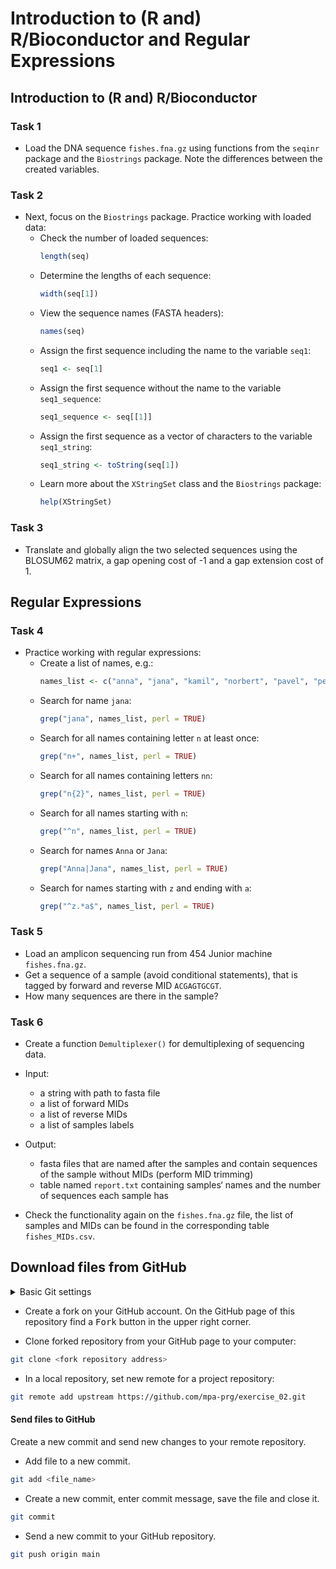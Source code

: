 # Introduction to (R and) R/Bioconductor and Regular Expressions

## Introduction to (R and) R/Bioconductor
### Task 1
* Load the DNA sequence `fishes.fna.gz` using functions from the `seqinr` package and the `Biostrings` package.
Note the differences between the created variables.

### Task 2
* Next, focus on the `Biostrings` package. Practice working with loaded data:
    * Check the number of loaded sequences:
        ```R
        length(seq)
        ```
    * Determine the lengths of each sequence:
        ```R
        width(seq[1])
        ```
    * View the sequence names (FASTA headers):
        ```R
        names(seq)
        ```
    * Assign the first sequence including the name to the variable `seq1`:
        ```R
        seq1 <- seq[1]
        ```
    * Assign the first sequence without the name to the variable `seq1_sequence`:
        ```R
        seq1_sequence <- seq[[1]]
        ```
    * Assign the first sequence as a vector of characters to the variable `seq1_string`:
        ```R
        seq1_string <- toString(seq[1])
        ```
    * Learn more about the `XStringSet` class and the `Biostrings` package:
        ```R
        help(XStringSet)
        ```

### Task 3
 * Translate and globally align the two selected sequences using the BLOSUM62 matrix, a gap opening cost of -1 and a gap extension cost of 1.

## Regular Expressions
### Task 4
* Practice working with regular expressions:
    * Create a list of names, e.g.:
        ```R
        names_list <- c("anna", "jana", "kamil", "norbert", "pavel", "petr", "stanislav", "zuzana")
        ```
    * Search for name `jana`:
        ```R
        grep("jana", names_list, perl = TRUE)
        ```
    * Search for all names containing letter `n` at least once:
        ```R
        grep("n+", names_list, perl = TRUE)
        ```
    * Search for all names containing letters `nn`:
        ```R
        grep("n{2}", names_list, perl = TRUE)
        ```
    * Search for all names starting with `n`:
        ```R
        grep("^n", names_list, perl = TRUE)
        ```
    * Search for names `Anna` or `Jana`:
        ```R
        grep("Anna|Jana", names_list, perl = TRUE)
        ```
    * Search for names starting with `z` and ending with `a`:
        ```R
        grep("^z.*a$", names_list, perl = TRUE)
        ```

### Task 5
* Load an amplicon sequencing run from 454 Junior machine `fishes.fna.gz`.
* Get a sequence of a sample (avoid conditional statements), that is tagged by forward and reverse MID `ACGAGTGCGT`.
* How many sequences are there in the sample?

### Task 6
* Create a function `Demultiplexer()` for demultiplexing of sequencing data.

* Input:
    * a string with path to fasta file
    * a list of forward MIDs
    * a list of reverse MIDs
    * a list of samples labels

* Output:
    * fasta files that are named after the samples and contain sequences of the sample without MIDs (perform MID trimming)
    * table named `report.txt` containing samples‘ names and  the number of sequences each sample has

* Check the functionality again on the `fishes.fna.gz` file, the list of samples and MIDs can be found in the corresponding table `fishes_MIDs.csv`.


## Download files from GitHub
<details>
<summary>Basic Git settings</summary>

>* Configure the Git editor
>    ```bash
>    git config --global core.editor notepad
>    ```
>* Configure your name and email address
>    ```bash
>    git config --global user.name "Zuzana Nova"
>    git config --global user.email z.nova@vut.cz
>    ```
>* Check current settings
>    ```bash
>    git config --global --list
>    ```
>
</details>

* Create a fork on your GitHub account.
  On the GitHub page of this repository find a <kbd>Fork</kbd> button in the upper right corner.

* Clone forked repository from your GitHub page to your computer:
```bash
git clone <fork repository address>
```
* In a local repository, set new remote for a project repository:
```bash
git remote add upstream https://github.com/mpa-prg/exercise_02.git
```

#### Send files to GitHub
Create a new commit and send new changes to your remote repository.
* Add file to a new commit.
```bash
git add <file_name>
```
* Create a new commit, enter commit message, save the file and close it.
```bash
git commit
```
* Send a new commit to your GitHub repository.
```bash
git push origin main
```

